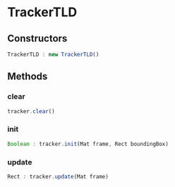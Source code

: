 # TrackerTLD

<a name="constructors"></a>

## Constructors
``` javascript
TrackerTLD : new TrackerTLD()
```

## Methods

<a name="clear"></a>

### clear
``` javascript
tracker.clear()
```

<a name="init"></a>

### init
``` javascript
Boolean : tracker.init(Mat frame, Rect boundingBox)
```

<a name="update"></a>

### update
``` javascript
Rect : tracker.update(Mat frame)
```